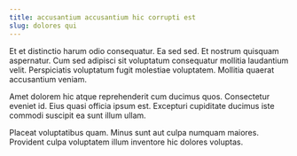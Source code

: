 ```yaml
---
title: accusantium accusantium hic corrupti est
slug: dolores qui
---
```


Et et distinctio harum odio consequatur. Ea sed sed. Et nostrum quisquam aspernatur. Cum sed adipisci sit voluptatum consequatur mollitia laudantium velit. Perspiciatis voluptatum fugit molestiae voluptatem. Mollitia quaerat accusantium veniam.

Amet dolorem hic atque reprehenderit cum ducimus quos. Consectetur eveniet id. Eius quasi officia ipsum est. Excepturi cupiditate ducimus iste commodi suscipit ea sunt illum ullam.

Placeat voluptatibus quam. Minus sunt aut culpa numquam maiores. Provident culpa voluptatem illum inventore hic dolores voluptas.
